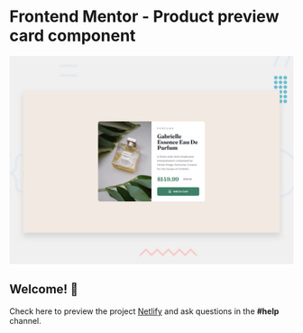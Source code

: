 # Frontend Mentor - Product preview card component

![Design preview for the Product preview card component coding challenge](./design/desktop-preview.jpg)

## Welcome! 👋



Check here to preview the project [Netlify](https://62cf5612e869af5b82d42636--fancy-cendol-0a78b4.netlify.app/) and ask questions in the **#help** channel.

